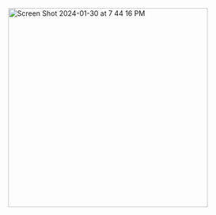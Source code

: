 
<img width="403" alt="Screen Shot 2024-01-30 at 7 44 16 PM" src="https://github.com/elie-saliba02/UserInterface/assets/113550223/ded36386-bdfd-4542-afc1-71863089331c">
